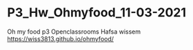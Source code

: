 # P3_Hw_Ohmyfood_11-03-2021
Oh my food p3 Openclassrooms Hafsa wissem
https://wiss3813.github.io/ohmyfood/
